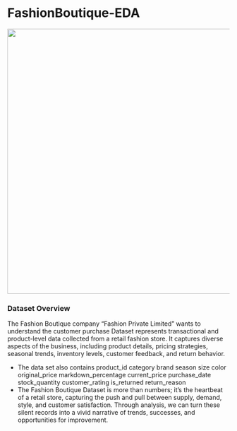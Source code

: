 # FashionBoutique-EDA
<img src="https://i.postimg.cc/mrFJPRrb/Chat-GPT-Image-Aug-9-2025-01-10-15-PM.png " width="1000" height="600"><br>
### Dataset Overview
The Fashion Boutique company “Fashion Private Limited” wants to understand the customer purchase Dataset represents transactional and product-level data collected from a retail fashion store. It captures diverse aspects of the business, including product details, pricing strategies, seasonal trends, inventory levels, customer feedback, and return behavior. 

* The data set also contains product_id	category	brand	season	size	color	original_price	markdown_percentage	current_price	purchase_date	stock_quantity	customer_rating	is_returned	return_reason
* The Fashion Boutique Dataset is more than numbers; it’s the heartbeat of a retail store, capturing the push and pull between supply, demand, style, and customer satisfaction. Through analysis, we can turn these silent records into a vivid narrative of trends, successes, and opportunities for improvement.